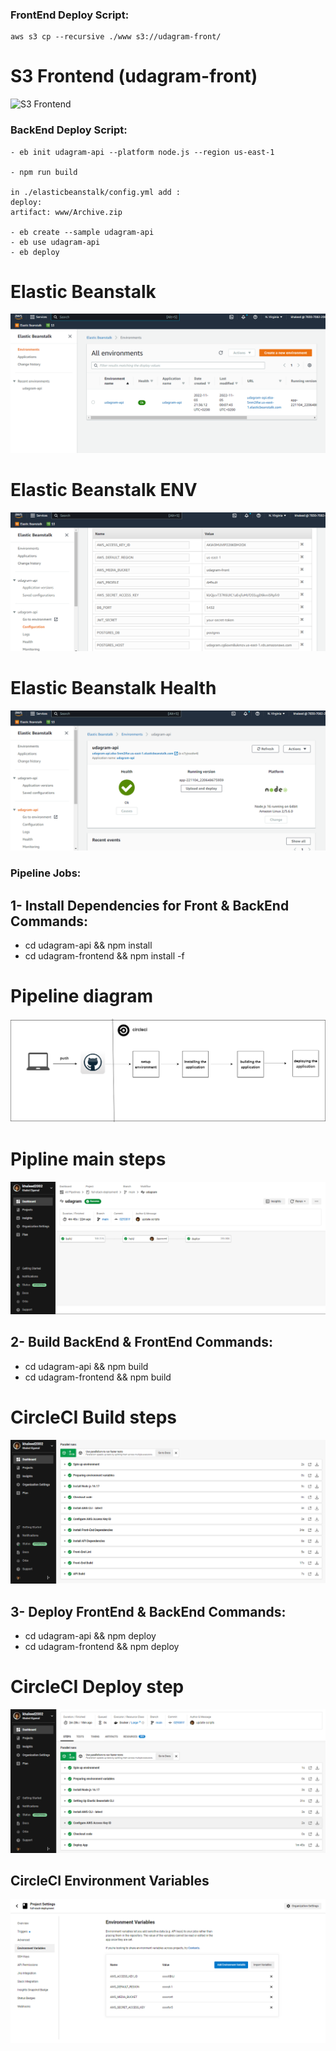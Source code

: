 ### FrontEnd Deploy Script: 

    aws s3 cp --recursive ./www s3://udagram-front/

# S3 Frontend (udagram-front)

![S3 Frontend](./screenshots/S3/S3_Frontend.png)

### BackEnd Deploy Script:
 
    - eb init udagram-api --platform node.js --region us-east-1

    - npm run build

    in ./elasticbeanstalk/config.yml add :
    deploy:
    artifact: www/Archive.zip

    - eb create --sample udagram-api
    - eb use udagram-api
    - eb deploy

# Elastic Beanstalk

![Elastic Beanstalk](./screenshots/Elasticbeanstalk/eb1.png)


# Elastic Beanstalk ENV

![Elastic Beanstalk Health](./screenshots/Elasticbeanstalk/eb_env.png)

# Elastic Beanstalk Health

![Elastic Beanstalk Health](./screenshots/Elasticbeanstalk/eb2.png)

    
### Pipeline Jobs: 

## 1- Install Dependencies for Front & BackEnd Commands:
    
   - cd udagram-api && npm install
   - cd udagram-frontend && npm install -f

# Pipeline diagram

![Pipeline diagram](./screenshots/Diagram/ci-cd.png)

# Pipline main steps

![pipline - main - steps](./screenshots/Circle-ci/pipeline.png)

    
## 2- Build BackEnd & FrontEnd Commands:
    
   - cd udagram-api && npm build
   - cd udagram-frontend && npm build

# CircleCI Build steps

![CircleCI - Build - steps](./screenshots/Circle-ci/Build.PNG)


## 3- Deploy FrontEnd & BackEnd Commands:
   
   - cd udagram-api && npm deploy
   - cd udagram-frontend && npm deploy

# CircleCI Deploy step

![CircleCI - Deploy - steps](./screenshots/Circle-ci/deploy.PNG)


## CircleCI Environment Variables

![CircleCI - Environment - Variables](./screenshots/Circle-ci/env_variables.png)